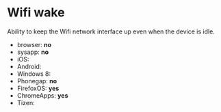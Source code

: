 # Wifi wake
Ability to keep the Wifi network interface up even when the device is idle.

* browser: **no**
* sysapp: **no**
* iOS:
* Android:
* Windows 8:
* Phonegap: **no**
* FirefoxOS: **yes**
* ChromeApps: **yes**
* Tizen:

